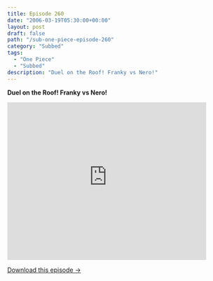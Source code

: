 ```yaml
---
title: Episode 260
date: "2006-03-19T05:30:00+00:00"
layout: post
draft: false
path: "/sub-one-piece-episode-260"
category: "Subbed"
tags:
  - "One Piece"
  - "Subbed"
description: "Duel on the Roof! Franky vs Nero!"
---
```


**Duel on the Roof! Franky vs Nero!**

<iframe width="640" height="360" src="https://www.rapidvideo.com/e/FXQHBCJHNM" frameborder="0" marginwidth=0 marginheight=0 scrolling=no allowfullscreen style="max-width:90%;"></iframe>

<a href="http://ouo.io/qs/eCodkFEQ?s=https://www.rapidvideo.com/d/FXQHBCJHNM" class="styled_a">Download this episode →</a>

